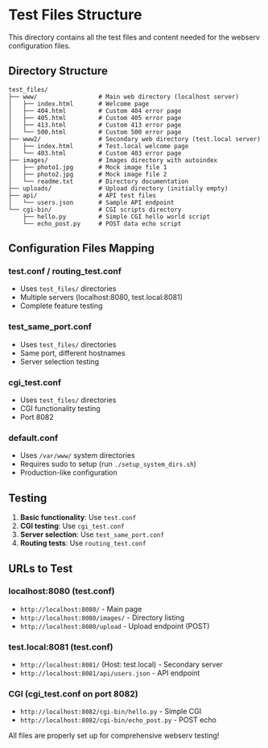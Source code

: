 # Test Files Structure

This directory contains all the test files and content needed for the webserv configuration files.

## Directory Structure

```
test_files/
├── www/                 # Main web directory (localhost server)
│   ├── index.html       # Welcome page
│   ├── 404.html         # Custom 404 error page
│   ├── 405.html         # Custom 405 error page
│   ├── 413.html         # Custom 413 error page
│   └── 500.html         # Custom 500 error page
├── www2/                # Secondary web directory (test.local server)
│   ├── index.html       # Test.local welcome page
│   └── 403.html         # Custom 403 error page
├── images/              # Images directory with autoindex
│   ├── photo1.jpg       # Mock image file 1
│   ├── photo2.jpg       # Mock image file 2
│   └── readme.txt       # Directory documentation
├── uploads/             # Upload directory (initially empty)
├── api/                 # API test files
│   └── users.json       # Sample API endpoint
└── cgi-bin/             # CGI scripts directory
    ├── hello.py         # Simple CGI hello world script
    └── echo_post.py     # POST data echo script
```

## Configuration Files Mapping

### test.conf / routing_test.conf
- Uses `test_files/` directories
- Multiple servers (localhost:8080, test.local:8081)
- Complete feature testing

### test_same_port.conf
- Uses `test_files/` directories
- Same port, different hostnames
- Server selection testing

### cgi_test.conf
- Uses `test_files/` directories
- CGI functionality testing
- Port 8082

### default.conf
- Uses `/var/www/` system directories
- Requires sudo to setup (run `./setup_system_dirs.sh`)
- Production-like configuration

## Testing

1. **Basic functionality**: Use `test.conf`
2. **CGI testing**: Use `cgi_test.conf`
3. **Server selection**: Use `test_same_port.conf`
4. **Routing tests**: Use `routing_test.conf`

## URLs to Test

### localhost:8080 (test.conf)
- `http://localhost:8080/` - Main page
- `http://localhost:8080/images/` - Directory listing
- `http://localhost:8080/upload` - Upload endpoint (POST)

### test.local:8081 (test.conf)
- `http://localhost:8081/` (Host: test.local) - Secondary server
- `http://localhost:8081/api/users.json` - API endpoint

### CGI (cgi_test.conf on port 8082)
- `http://localhost:8082/cgi-bin/hello.py` - Simple CGI
- `http://localhost:8082/cgi-bin/echo_post.py` - POST echo

All files are properly set up for comprehensive webserv testing!
